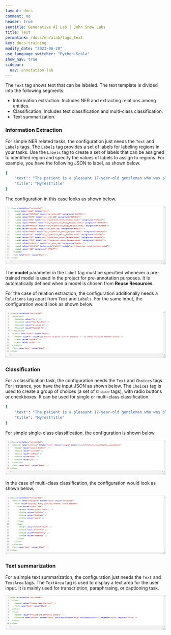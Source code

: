 ```yaml
---
layout: docs
comment: no
header: true
seotitle: Generative AI Lab | John Snow Labs
title: Text
permalink: /docs/en/alab/tags_text
key: docs-training
modify_date: "2023-06-20"
use_language_switcher: "Python-Scala"
show_nav: true
sidebar:
  nav: annotation-lab
---
```


The `Text` tag shows text that can be labeled. The text template is divided into the following segments:
- Information extraction: Includes NER and extracting relations among entities.
- Classification: Includes text classification and multi-class classification.
- Text summarization.

### Information Extraction

For simple NER related tasks, the configuration just needs the `Text` and `Labels` tags. The `Labels` tag provides a set of labels for labeling regions in your tasks. Use the `Labels` tag to create a set of labels that can be assigned to identified region and specify the values of labels to assign to regions. For example, you have the following JSON to label, as shown below.

```bash
{
    "text": "The patient is a pleasant 17-year-old gentleman who was playing basketball today in gym. Two hours prior to presentation, he started to fall and someone stepped on his ankle and kind of twisted his right ankle and he cannot bear weight on it now. It hurts to move or bear weight. No other injuries noted. He does not think he has had injuries to his ankle in the past. He was given adderall and accutane.",
    "title": "MyTestTitle"
}
```
The configuration in this case looks as shown below.

![NER-labels](/assets/images/annotation_lab/xml-tags/NER_labels.png)

The **model** parameter in the `Label` tag must be specified whenever a pre-trained model is used in the project for pre-annotation purposes. It is automatically defined when a model is chosen from **Reuse Resources**.

For the case of relation extraction, the configuration additionally needs a `Relations` tag apart from `Text` and `Labels`. For the same input, the configuration would look as shown below.

![Relations-extraction](/assets/images/annotation_lab/xml-tags/relation_extraction.png)

### Classification

For a classification task, the configuration needs the `Text` and `Choices` tags. For instance, you have the input JSON as shown below. The `Choices` tag is used to create a group of choices (a set of `Choice` tags), with radio buttons or checkboxes. It can be used for single or multi-class classification.

```bash
{
    "text": "The patient is a pleasant 17-year-old gentleman who was playing basketball today in gym. Two hours prior to presentation, he started to fall and someone stepped on his ankle and kind of twisted his right ankle and he cannot bear weight on it now. It hurts to move or bear weight. No other injuries noted. He does not think he has had injuries to his ankle in the past. He was given adderall and accutane.",
    "title": "MyTestTitle"
}
```

For simple single-class classification, the configuration is shown below.

![Classification](/assets/images/annotation_lab/xml-tags/classification.png)

In the case of multi-class classification, the configuration would look as shown below.

![multi-class](/assets/images/annotation_lab/xml-tags/multi-class-classification.png)

### Text summarization

For a simple text summarization, the configuration just needs the `Text` and `TextArea` tags. The `TextArea` tag is used to display a text area for the user input. It is mainly used for transcription, paraphrasing, or captioning task.

![Text-summarization](/assets/images/annotation_lab/xml-tags/text_summarization.png)